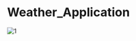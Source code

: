 # Weather_Application
![1](https://user-images.githubusercontent.com/121388704/215320943-d90afeee-e979-43c7-9a3b-966298f6ebff.jpg)
